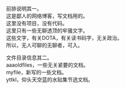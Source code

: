 前排说明其一。  
这是鄙人的网络博客，写文档用的。  
这里没有项目，没有代码。  
这里只有一些无聊透顶的牢骚文字。  
这些文字，有关DOTA，有关读书码字，无关政治。  
所以，无人可聊的无聊者，可入。  

文件目录信息其二。  
aaaoldfiles，一些无关紧要的文档。  
myfile，新写的一些文档。  
yttkl，仰头天空蓝的水贴集节选文档。   

